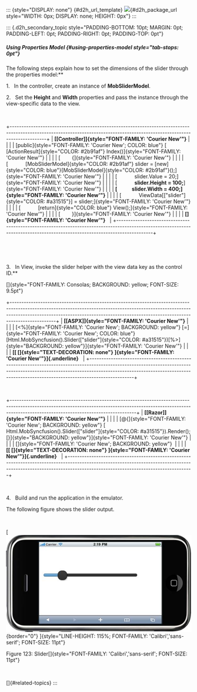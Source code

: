 ::: {style="DISPLAY: none"}
[](ms-xhelp:///?Id=d2h_url_template){#d2h_url_template} ![](!package_url!){#d2h_package_url style="WIDTH: 0px; DISPLAY: none; HEIGHT: 0px"}
:::

::: {.d2h_secondary_topic style="PADDING-BOTTOM: 10pt; MARGIN: 0pt; PADDING-LEFT: 0pt; PADDING-RIGHT: 0pt; PADDING-TOP: 0pt"}
##### Using Properties Model {#using-properties-model style="tab-stops: 0pt"}

The following steps explain how to set the dimensions of the slider through the properties model:**

1.   In the controller, create an instance of **MobSliderModel**.

2.   Set the **Height** and **Width** properties and pass the instance through the view-specific data to the view.

 

+---------------------------------------------------------------------------------------------------------------------------------------------------------------------------+
| **[\[Controller\]]{style="FONT-FAMILY: 'Courier New'"}**                                                                                                                  |
|                                                                                                                                                                           |
| [public]{style="FONT-FAMILY: 'Courier New'; COLOR: blue"} [ [ActionResult]{style="COLOR: #2b91af"} Index()]{style="FONT-FAMILY: 'Courier New'"}                           |
|                                                                                                                                                                           |
| [        {]{style="FONT-FAMILY: 'Courier New'"}                                                                                                                           |
|                                                                                                                                                                           |
| [            [MobSliderModel]{style="COLOR: #2b91af"} slider = [new]{style="COLOR: blue"}[MobSliderModel]{style="COLOR: #2b91af"}();]{style="FONT-FAMILY: 'Courier New'"} |
|                                                                                                                                                                           |
| [            slider.Value = 20;]{style="FONT-FAMILY: 'Courier New'"}                                                                                                      |
|                                                                                                                                                                           |
| [            **slider.Height = 100;**]{style="FONT-FAMILY: 'Courier New'"}                                                                                                |
|                                                                                                                                                                           |
| **[            slider.Width = 400;]{style="FONT-FAMILY: 'Courier New'"}**                                                                                                 |
|                                                                                                                                                                           |
| [            ViewData\[[\"slider\"]{style="COLOR: #a31515"}\] = slider;]{style="FONT-FAMILY: 'Courier New'"}                                                              |
|                                                                                                                                                                           |
| [            [return]{style="COLOR: blue"} View();]{style="FONT-FAMILY: 'Courier New'"}                                                                                   |
|                                                                                                                                                                           |
| [        }]{style="FONT-FAMILY: 'Courier New'"}                                                                                                                           |
|                                                                                                                                                                           |
| **[]{style="FONT-FAMILY: 'Courier New'"}**                                                                                                                                |
+---------------------------------------------------------------------------------------------------------------------------------------------------------------------------+

 

 

3.   In View, invoke the slider helper with the view data key as the control ID.**

[]{style="FONT-FAMILY: Consolas; BACKGROUND: yellow; FONT-SIZE: 9.5pt"} 

+-------------------------------------------------------------------------------------------------------------------------------------------------------------------------------------------------------------------------------------------------------------+
| **[\[ASPX\]]{style="FONT-FAMILY: 'Courier New'"}**                                                                                                                                                                                                          |
|                                                                                                                                                                                                                                                             |
| [\<%]{style="FONT-FAMILY: 'Courier New'; BACKGROUND: yellow"} [=]{style="FONT-FAMILY: 'Courier New'; COLOR: blue"} [Html.MobSyncfusion().Slider([\"slider\"]{style="COLOR: #a31515"})[%\>]{style="BACKGROUND: yellow"}]{style="FONT-FAMILY: 'Courier New'"} |
|                                                                                                                                                                                                                                                             |
| **[[ []{style="TEXT-DECORATION: none"} ]{style="FONT-FAMILY: 'Courier New'"}]{.underline}**                                                                                                                                                                 |
+-------------------------------------------------------------------------------------------------------------------------------------------------------------------------------------------------------------------------------------------------------------+

 

+-----------------------------------------------------------------------------------------------------------------------------------------------------------------------------------------------------------------+
| **[\[Razor\]]{style="FONT-FAMILY: 'Courier New'"}**                                                                                                                                                             |
|                                                                                                                                                                                                                 |
| [\@{]{style="FONT-FAMILY: 'Courier New'; BACKGROUND: yellow"} [ Html.MobSyncfusion().Slider([\"slider\"]{style="COLOR: #a31515"}).Render();[}]{style="BACKGROUND: yellow"}]{style="FONT-FAMILY: 'Courier New'"} |
|                                                                                                                                                                                                                 |
| []{style="FONT-FAMILY: 'Courier New'; BACKGROUND: yellow"}                                                                                                                                                      |
|                                                                                                                                                                                                                 |
| **[[ []{style="TEXT-DECORATION: none"} ]{style="FONT-FAMILY: 'Courier New'"}]{.underline}**                                                                                                                     |
+-----------------------------------------------------------------------------------------------------------------------------------------------------------------------------------------------------------------+

 

4.   Build and run the application in the emulator.

The following figure shows the slider output.

 

[ ![Description: C:\\Users\\krishnarajd\\Desktop\\dimsl.png](ImagesExt/image103_205.jpg){border="0"} ]{style="LINE-HEIGHT: 115%; FONT-FAMILY: 'Calibri','sans-serif'; FONT-SIZE: 11pt"}

Figure 123: Slider[]{style="FONT-FAMILY: 'Calibri','sans-serif'; FONT-SIZE: 11pt"}

 

[]{#related-topics}
:::
